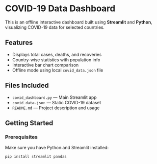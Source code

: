 #  COVID-19 Data Dashboard

This is an offline interactive dashboard built using **Streamlit** and **Python**, visualizing COVID-19 data for selected countries.

##  Features

- Displays total cases, deaths, and recoveries
- Country-wise statistics with population info
- Interactive bar chart comparison
- Offline mode using local `covid_data.json` file

##  Files Included

- `covid_dashboard.py` — Main Streamlit app
- `covid_data.json` — Static COVID-19 dataset
- `README.md` — Project description and usage

##  Getting Started

### Prerequisites

Make sure you have Python and Streamlit installed:

```bash
pip install streamlit pandas
